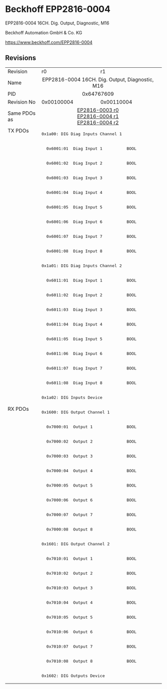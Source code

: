 # Beckhoff EPP2816-0004

EPP2816-0004 16CH. Dig. Output, Diagnostic, M16

Beckhoff Automation GmbH & Co. KG

https://www.beckhoff.com/EPP2816-0004

## Revisions
<table>
<tr >
<td>Revision</td>
<td><div class="foo">r0</div></td>
<td><div class="foo">r1</div></td>
</tr>
<tr >
<td>Name</td>
<td colspan=2 align="center"><div class="foo">EPP2816-0004 16CH. Dig. Output, Diagnostic, M16</div></td>
</tr>
<tr >
<td>PID</td>
<td colspan=2 align="center"><div class="foo">0x64767609</div></td>
</tr>
<tr >
<td>Revision No</td>
<td><div class="foo">0x00100004</div></td>
<td><div class="foo">0x00110004</div></td>
</tr>
<tr >
<td>Same PDOs as</td>
<td colspan=2 align="center"><div class="foo"><a href="EP2816-0003">EP2816-0003 r0</a><br/><a href="EP2816-0004">EP2816-0004 r1</a><br/><a href="EP2816-0004">EP2816-0004 r2</a></div></td>
</tr>
<tr class="txpdo pdosection">
<td rowspan=19 valign=top>TX PDOs</td>
<td colspan=2 align="left"><pre>0x1a00: DIG Diag Inputs Channel 1</pre></td>
<td></td>
</tr>
<tr class="txpdo">
<td colspan=2 align="left"><pre>  0x6001:01  Diag Input 1          BOOL</pre></td>
</tr>
<tr class="txpdo">
<td colspan=2 align="left"><pre>  0x6001:02  Diag Input 2          BOOL</pre></td>
</tr>
<tr class="txpdo">
<td colspan=2 align="left"><pre>  0x6001:03  Diag Input 3          BOOL</pre></td>
</tr>
<tr class="txpdo">
<td colspan=2 align="left"><pre>  0x6001:04  Diag Input 4          BOOL</pre></td>
</tr>
<tr class="txpdo">
<td colspan=2 align="left"><pre>  0x6001:05  Diag Input 5          BOOL</pre></td>
</tr>
<tr class="txpdo">
<td colspan=2 align="left"><pre>  0x6001:06  Diag Input 6          BOOL</pre></td>
</tr>
<tr class="txpdo">
<td colspan=2 align="left"><pre>  0x6001:07  Diag Input 7          BOOL</pre></td>
</tr>
<tr class="txpdo">
<td colspan=2 align="left"><pre>  0x6001:08  Diag Input 8          BOOL</pre></td>
</tr>
<tr class="txpdo pdosection">
<td colspan=2 align="left"><pre>0x1a01: DIG Diag Inputs Channel 2</pre></td>
</tr>
<tr class="txpdo">
<td colspan=2 align="left"><pre>  0x6011:01  Diag Input 1          BOOL</pre></td>
</tr>
<tr class="txpdo">
<td colspan=2 align="left"><pre>  0x6011:02  Diag Input 2          BOOL</pre></td>
</tr>
<tr class="txpdo">
<td colspan=2 align="left"><pre>  0x6011:03  Diag Input 3          BOOL</pre></td>
</tr>
<tr class="txpdo">
<td colspan=2 align="left"><pre>  0x6011:04  Diag Input 4          BOOL</pre></td>
</tr>
<tr class="txpdo">
<td colspan=2 align="left"><pre>  0x6011:05  Diag Input 5          BOOL</pre></td>
</tr>
<tr class="txpdo">
<td colspan=2 align="left"><pre>  0x6011:06  Diag Input 6          BOOL</pre></td>
</tr>
<tr class="txpdo">
<td colspan=2 align="left"><pre>  0x6011:07  Diag Input 7          BOOL</pre></td>
</tr>
<tr class="txpdo">
<td colspan=2 align="left"><pre>  0x6011:08  Diag Input 8          BOOL</pre></td>
</tr>
<tr class="txpdo pdosection">
<td colspan=2 align="left"><pre>0x1a02: DIG Inputs Device</pre></td>
</tr>
<tr class="rxpdo pdosection">
<td rowspan=19 valign=top>RX PDOs</td>
<td colspan=2 align="left"><pre>0x1600: DIG Output Channel 1</pre></td>
<td></td>
</tr>
<tr class="rxpdo">
<td colspan=2 align="left"><pre>  0x7000:01  Output 1              BOOL</pre></td>
</tr>
<tr class="rxpdo">
<td colspan=2 align="left"><pre>  0x7000:02  Output 2              BOOL</pre></td>
</tr>
<tr class="rxpdo">
<td colspan=2 align="left"><pre>  0x7000:03  Output 3              BOOL</pre></td>
</tr>
<tr class="rxpdo">
<td colspan=2 align="left"><pre>  0x7000:04  Output 4              BOOL</pre></td>
</tr>
<tr class="rxpdo">
<td colspan=2 align="left"><pre>  0x7000:05  Output 5              BOOL</pre></td>
</tr>
<tr class="rxpdo">
<td colspan=2 align="left"><pre>  0x7000:06  Output 6              BOOL</pre></td>
</tr>
<tr class="rxpdo">
<td colspan=2 align="left"><pre>  0x7000:07  Output 7              BOOL</pre></td>
</tr>
<tr class="rxpdo">
<td colspan=2 align="left"><pre>  0x7000:08  Output 8              BOOL</pre></td>
</tr>
<tr class="rxpdo pdosection">
<td colspan=2 align="left"><pre>0x1601: DIG Output Channel 2</pre></td>
</tr>
<tr class="rxpdo">
<td colspan=2 align="left"><pre>  0x7010:01  Output 1              BOOL</pre></td>
</tr>
<tr class="rxpdo">
<td colspan=2 align="left"><pre>  0x7010:02  Output 2              BOOL</pre></td>
</tr>
<tr class="rxpdo">
<td colspan=2 align="left"><pre>  0x7010:03  Output 3              BOOL</pre></td>
</tr>
<tr class="rxpdo">
<td colspan=2 align="left"><pre>  0x7010:04  Output 4              BOOL</pre></td>
</tr>
<tr class="rxpdo">
<td colspan=2 align="left"><pre>  0x7010:05  Output 5              BOOL</pre></td>
</tr>
<tr class="rxpdo">
<td colspan=2 align="left"><pre>  0x7010:06  Output 6              BOOL</pre></td>
</tr>
<tr class="rxpdo">
<td colspan=2 align="left"><pre>  0x7010:07  Output 7              BOOL</pre></td>
</tr>
<tr class="rxpdo">
<td colspan=2 align="left"><pre>  0x7010:08  Output 8              BOOL</pre></td>
</tr>
<tr class="rxpdo pdosection">
<td colspan=2 align="left"><pre>0x1602: DIG Outputs Device</pre></td>
</tr>
</table>

